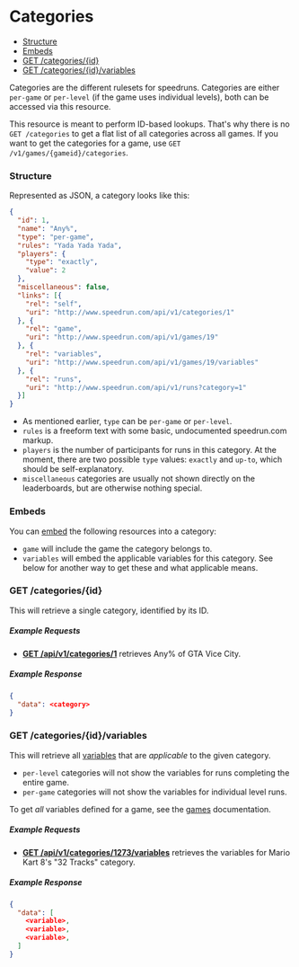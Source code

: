 # Categories

* [Structure](#structure)
* [Embeds](#embeds)
* [GET /categories/{id}](#get-categoriesid)
* [GET /categories/{id}/variables](#get-categoriesidvariables)

Categories are the different rulesets for speedruns. Categories are either ``per-game`` or ``per-level``
(if the game uses individual levels), both can be accessed via this resource.

This resource is meant to perform ID-based lookups. That's why there is no ``GET /categories`` to
get a flat list of all categories across all games. If you want to get the categories for a game,
use ``GET /v1/games/{gameid}/categories``.

### Structure

Represented as JSON, a category looks like this:

```json
{
  "id": 1,
  "name": "Any%",
  "type": "per-game",
  "rules": "Yada Yada Yada",
  "players": {
    "type": "exactly",
    "value": 2
  },
  "miscellaneous": false,
  "links": [{
    "rel": "self",
    "uri": "http://www.speedrun.com/api/v1/categories/1"
  }, {
    "rel": "game",
    "uri": "http://www.speedrun.com/api/v1/games/19"
  }, {
    "rel": "variables",
    "uri": "http://www.speedrun.com/api/v1/games/19/variables"
  }, {
    "rel": "runs",
    "uri": "http://www.speedrun.com/api/v1/runs?category=1"
  }]
}
```

* As mentioned earlier, ``type`` can be ``per-game`` or ``per-level``.
* ``rules`` is a freeform text with some basic, undocumented speedrun.com markup.
* ``players`` is the number of participants for runs in this category. At the moment, there are
  two possible ``type`` values: ``exactly`` and ``up-to``, which should be self-explanatory.
* ``miscellaneous`` categories are usually not shown directly on the leaderboards, but are otherwise
  nothing special.

### Embeds

You can [embed](embedding.md) the following resources into a category:

* ``game`` will include the game the category belongs to.
* ``variables`` will embed the applicable variables for this category. See below for another way
  to get these and what applicable means.

### GET /categories/{id}

This will retrieve a single category, identified by its ID.

##### Example Requests

* [**GET /api/v1/categories/1**](http://www.speedrun.com/api/v1/categories/1) retrieves Any% of
  GTA Vice City.

##### Example Response

```json
{
  "data": <category>
}
```

### GET /categories/{id}/variables

This will retrieve all [variables](variables.md) that are *applicable* to the given category.

* ``per-level`` categories will not show the variables for runs completing the entire game.
* ``per-game`` categories will not show the variables for individual level runs.

To get *all* variables defined for a game, see the [games](games.md) documentation.

##### Example Requests

* [**GET /api/v1/categories/1273/variables**](http://www.speedrun.com/api/v1/categories/1273/variables)
  retrieves the variables for Mario Kart 8's "32 Tracks" category.

##### Example Response

```json
{
  "data": [
    <variable>,
    <variable>,
    <variable>,
  ]
}
```
